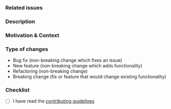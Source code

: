### Related issues

<!-- Please link any related issues here if any -->

### Description

<!-- Describe your changes in detail -->

### Motivation & Context

<!-- Why is this change required? What problem does it solve? -->

### Type of changes

<!-- What types of changes does your code introduce? -->
<!-- Choose one item in the list and remove the others -->

- Bug fix (non-breaking change which fixes an issue)
- New feature (non-breaking change which adds functionality)
- Refactoring (non-breaking change)
- Breaking change (fix or feature that would change existing functionality)

### Checklist

<!-- Go over all the following points, and put an `x` in all the boxes that apply. -->
<!-- If you're unsure about any of these, don't hesitate to ask. We're here to help! -->

- [ ] I have read the [contributing guidelines](https://github.com/Open-reSource/adventofopensource.com/blob/main/CONTRIBUTING.md)
